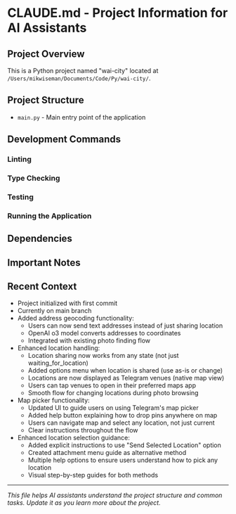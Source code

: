 # CLAUDE.md - Project Information for AI Assistants

## Project Overview
This is a Python project named "wai-city" located at `/Users/mikwiseman/Documents/Code/Py/wai-city/`.

## Project Structure
- `main.py` - Main entry point of the application

## Development Commands
<!-- Add commonly used commands here as you discover them -->
### Linting
<!-- Add linting command when discovered -->

### Type Checking
<!-- Add type checking command when discovered -->

### Testing
<!-- Add testing command when discovered -->

### Running the Application
<!-- Add run command when discovered -->

## Dependencies
<!-- List main dependencies and their purposes -->

## Important Notes
<!-- Add any project-specific conventions, patterns, or important information -->

## Recent Context
- Project initialized with first commit
- Currently on main branch
- Added address geocoding functionality:
  - Users can now send text addresses instead of just sharing location
  - OpenAI o3 model converts addresses to coordinates
  - Integrated with existing photo finding flow
- Enhanced location handling:
  - Location sharing now works from any state (not just waiting_for_location)
  - Added options menu when location is shared (use as-is or change)
  - Locations are now displayed as Telegram venues (native map view)
  - Users can tap venues to open in their preferred maps app
  - Smooth flow for changing locations during photo browsing
- Map picker functionality:
  - Updated UI to guide users on using Telegram's map picker
  - Added help button explaining how to drop pins anywhere on map
  - Users can navigate map and select any location, not just current
  - Clear instructions throughout the flow
- Enhanced location selection guidance:
  - Added explicit instructions to use "Send Selected Location" option
  - Created attachment menu guide as alternative method
  - Multiple help options to ensure users understand how to pick any location
  - Visual step-by-step guides for both methods

---
*This file helps AI assistants understand the project structure and common tasks. Update it as you learn more about the project.*